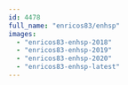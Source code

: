 ```yaml
---
id: 4478
full_name: "enricos83/enhsp"
images: 
  - "enricos83-enhsp-2018"
  - "enricos83-enhsp-2019"
  - "enricos83-enhsp-2020"
  - "enricos83-enhsp-latest"
---
```

